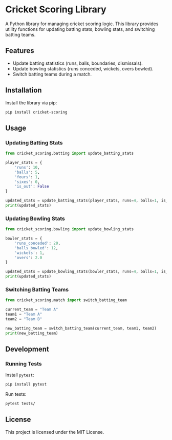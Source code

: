 
# Cricket Scoring Library

A Python library for managing cricket scoring logic. This library provides utility functions for updating batting stats, bowling stats, and switching batting teams.

## Features

- Update batting statistics (runs, balls, boundaries, dismissals).
- Update bowling statistics (runs conceded, wickets, overs bowled).
- Switch batting teams during a match.

## Installation

Install the library via pip:

```bash
pip install cricket-scoring
```

## Usage

### Updating Batting Stats

```python
from cricket_scoring.batting import update_batting_stats

player_stats = {
    'runs': 10,
    'balls': 5,
    'fours': 1,
    'sixes': 0,
    'is_out': False
}

updated_stats = update_batting_stats(player_stats, runs=4, balls=1, is_out=False, is_four=True, is_six=False)
print(updated_stats)
```

### Updating Bowling Stats

```python
from cricket_scoring.bowling import update_bowling_stats

bowler_stats = {
    'runs_conceded': 20,
    'balls_bowled': 12,
    'wickets': 1,
    'overs': 2.0
}

updated_stats = update_bowling_stats(bowler_stats, runs=4, balls=1, is_wicket=False)
print(updated_stats)
```

### Switching Batting Teams

```python
from cricket_scoring.match import switch_batting_team

current_team = "Team A"
team1 = "Team A"
team2 = "Team B"

new_batting_team = switch_batting_team(current_team, team1, team2)
print(new_batting_team)
```

## Development

### Running Tests

Install `pytest`:

```bash
pip install pytest
```

Run tests:

```bash
pytest tests/
```

## License

This project is licensed under the MIT License.